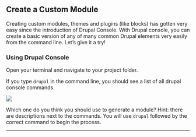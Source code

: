 ## Create a Custom Module

Creating custom modules, themes and plugins (like blocks) has gotten very easy since the introduction of Drupal Console. With Drupal console, you can create a basic version of any of many common Drupal elements very easily from the command line. Let’s give it a try!

### Using Drupal Console

Open your terminal and navigate to your project folder.

If you type `drupal` in the command line, you should see a list of all drupal console commands.

<img src="./img/drupal-console.png" />

Which one do you think you should use to generate a module? Hint: there are descriptions next to the commands. You will use `drupal` followed by the correct command to begin the process.

---
